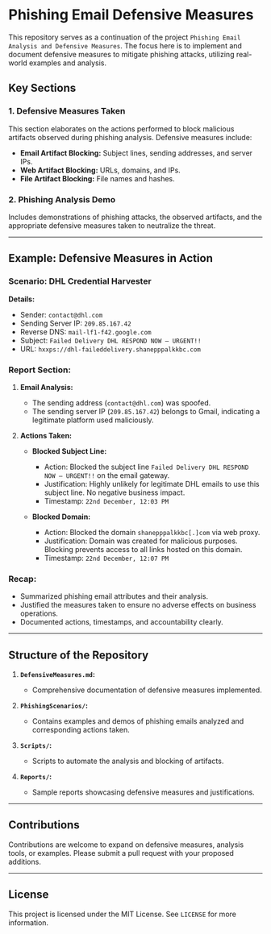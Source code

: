 # Phishing Email Defensive Measures

This repository serves as a continuation of the project `Phishing Email Analysis and Defensive Measures`. The focus here is to implement and document defensive measures to mitigate phishing attacks, utilizing real-world examples and analysis.

## Key Sections

### 1. Defensive Measures Taken
This section elaborates on the actions performed to block malicious artifacts observed during phishing analysis. Defensive measures include:
- **Email Artifact Blocking:** Subject lines, sending addresses, and server IPs.
- **Web Artifact Blocking:** URLs, domains, and IPs.
- **File Artifact Blocking:** File names and hashes.

### 2. Phishing Analysis Demo
Includes demonstrations of phishing attacks, the observed artifacts, and the appropriate defensive measures taken to neutralize the threat.

---

## Example: Defensive Measures in Action

### Scenario: DHL Credential Harvester
**Details:**
- Sender: `contact@dhl.com`
- Sending Server IP: `209.85.167.42`
- Reverse DNS: `mail-lf1-f42.google.com`
- Subject: `Failed Delivery DHL RESPOND NOW – URGENT!!`
- URL: `hxxps://dhl-faileddelivery.shanepppalkkbc.com`

### Report Section:

1. **Email Analysis:**
    - The sending address (`contact@dhl.com`) was spoofed.
    - The sending server IP (`209.85.167.42`) belongs to Gmail, indicating a legitimate platform used maliciously.

2. **Actions Taken:**
    - **Blocked Subject Line:**
      - Action: Blocked the subject line `Failed Delivery DHL RESPOND NOW – URGENT!!` on the email gateway.
      - Justification: Highly unlikely for legitimate DHL emails to use this subject line. No negative business impact.
      - Timestamp: `22nd December, 12:03 PM`
    
    - **Blocked Domain:**
      - Action: Blocked the domain `shanepppalkkbc[.]com` via web proxy.
      - Justification: Domain was created for malicious purposes. Blocking prevents access to all links hosted on this domain.
      - Timestamp: `22nd December, 12:07 PM`

### Recap:
- Summarized phishing email attributes and their analysis.
- Justified the measures taken to ensure no adverse effects on business operations.
- Documented actions, timestamps, and accountability clearly.

---

## Structure of the Repository
1. **`DefensiveMeasures.md`:**
   - Comprehensive documentation of defensive measures implemented.
   
2. **`PhishingScenarios/`:**
   - Contains examples and demos of phishing emails analyzed and corresponding actions taken.

3. **`Scripts/`:**
   - Scripts to automate the analysis and blocking of artifacts.

4. **`Reports/`:**
   - Sample reports showcasing defensive measures and justifications.

---

## Contributions
Contributions are welcome to expand on defensive measures, analysis tools, or examples. Please submit a pull request with your proposed additions.

---

## License
This project is licensed under the MIT License. See `LICENSE` for more information.
